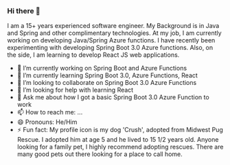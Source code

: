 ### Hi there 👋

I am a 15+ years experienced software engineer. My Background is in Java and Spring and other complimentary technologies. At my job, I am currently working on developing Java/Spring Azure functions. I have recently been experimenting with developing Spring Boot 3.0 Azure functions. Also, on the side, I am learning to develop React JS web applications. 

- 🔭 I’m currently working on Spring Boot and Azure Functions
- 🌱 I’m currently learning Spring Boot 3.0, Azure Functions, React
- 👯 I’m looking to collaborate on Spring Boot 3.0 Azure Functions
- 🤔 I’m looking for help with learning React
- 💬 Ask me about how I got a basic Spring Boot 3.0 Azure Function to work
- 📫 How to reach me: ...
- 😄 Pronouns: He/Him
- ⚡ Fun fact:  My profile icon is my dog 'Crush', adopted from Midwest Pug Rescue. I adopted him at age 5 and he lived to 15 1/2 years old. Anyone looking for a family pet, I highly recommend adopting rescues. There are many good pets out there looking for a place to call home.
